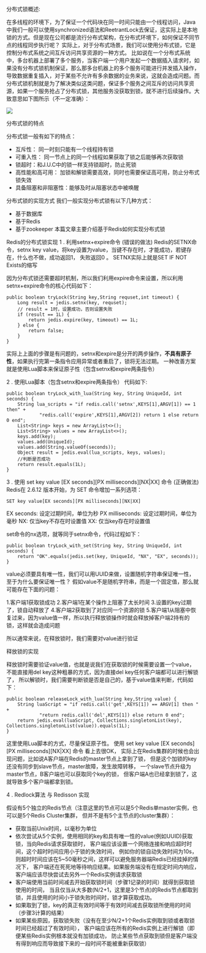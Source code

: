 分布式锁概述:

在多线程的环境下，为了保证一个代码块在同一时间只能由一个线程访问，Java中我们一般可以使用synchronized语法和ReetrantLock去保证，这实际上是本地锁的方式。但是现在公司都是流行分布式架构，在分布式环境下，如何保证不同节点的线程同步执行呢？
实际上，对于分布式场景，我们可以使用分布式锁，它是控制分布式系统之间互斥访问共享资源的一种方式。
比如说在一个分布式系统中，多台机器上部署了多个服务，当客户端一个用户发起一个数据插入请求时，如果没有分布式锁机制保证，那么那多台机器上的多个服务可能进行并发插入操作，导致数据重复插入，对于某些不允许有多余数据的业务来说，这就会造成问题。而分布式锁机制就是为了解决类似这类问题，保证多个服务之间互斥的访问共享资源，如果一个服务抢占了分布式锁，其他服务没获取到锁，就不进行后续操作。大致意思如下图所示（不一定准确）：

![](../../img/redisLock.png)

分布式锁的特点

分布式锁一般有如下的特点：

- 互斥性： 同一时刻只能有一个线程持有锁
- 可重入性： 同一节点上的同一个线程如果获取了锁之后能够再次获取锁
- 锁超时：和J.U.C中的锁一样支持锁超时，防止死锁
- 高性能和高可用： 加锁和解锁需要高效，同时也需要保证高可用，防止分布式锁失效
- 具备阻塞和非阻塞性：能够及时从阻塞状态中被唤醒

分布式锁的实现方式
我们一般实现分布式锁有以下几种方式：
- 基于数据库
- 基于Redis
- 基于zookeeper
本篇文章主要介绍基于Redis如何实现分布式锁

Redis的分布式锁实现
1 . 利用setnx+expire命令 (错误的做法)
Redis的SETNX命令，setnx key value，将key设置为value，当键不存在时，才能成功，若键存在，什么也不做，成功返回1，
失败返回0 。 SETNX实际上就是SET IF NOT Exists的缩写

因为分布式锁还需要超时机制，所以我们利用expire命令来设置，所以利用setnx+expire命令的核心代码如下：
```
public boolean tryLock(String key,String requset,int timeout) {
    Long result = jedis.setnx(key, requset);
    // result = 1时，设置成功，否则设置失败
    if (result == 1L) {
        return jedis.expire(key, timeout) == 1L;
    } else {
        return false;
    }
}
```
实际上上面的步骤是有问题的，setnx和expire是分开的两步操作，**不具有原子性**，如果执行完第一条指令应用异常或者重启了，锁将无法过期。
一种改善方案就是使用Lua脚本来保证原子性（包含setnx和expire两条指令）

2 . 使用Lua脚本（包含setnx和expire两条指令）
代码如下:
```
public boolean tryLock_with_lua(String key, String UniqueId, int seconds) {
    String lua_scripts = "if redis.call('setnx',KEYS[1],ARGV[1]) == 1 then" +
            "redis.call('expire',KEYS[1],ARGV[2]) return 1 else return 0 end";
    List<String> keys = new ArrayList<>();
    List<String> values = new ArrayList<>();
    keys.add(key);
    values.add(UniqueId);
    values.add(String.valueOf(seconds));
    Object result = jedis.eval(lua_scripts, keys, values);
    //判断是否成功
    return result.equals(1L);
}
```

3 .  使用 set key value [EX seconds][PX milliseconds][NX|XX] 命令 (正确做法)
Redis在 2.6.12 版本开始，为 SET 命令增加一系列选项：
```
SET key value[EX seconds][PX milliseconds][NX|XX]
```
EX seconds: 设定过期时间，单位为秒
PX milliseconds: 设定过期时间，单位为毫秒
NX: 仅当key不存在时设置值
XX: 仅当key存在时设置值

set命令的nx选项，就等同于setnx命令，代码过程如下：
```
public boolean tryLock_with_set(String key, String UniqueId, int seconds) {
    return "OK".equals(jedis.set(key, UniqueId, "NX", "EX", seconds));
}
```

value必须要具有唯一性，我们可以用UUID来做，设置随机字符串保证唯一性，至于为什么要保证唯一性？
假如value不是随机字符串，而是一个固定值，那么就可能存在下面的问题：

1.客户端1获取锁成功
2.客户端1在某个操作上阻塞了太长时间
3.设置的key过期了，锁自动释放了
4.客户端2获取到了对应同一个资源的锁
5.客户端1从阻塞中恢复过来，因为value值一样，所以执行释放锁操作时就会释放掉客户端2持有的锁，这样就会造成问题

所以通常来说，在释放锁时，我们需要对value进行验证

释放锁的实现

释放锁时需要验证value值，也就是说我们在获取锁的时候需要设置一个value，
不能直接用del key这种粗暴的方式，因为直接del key任何客户端都可以进行解锁了，
所以解锁时，我们需要判断锁是否是自己的，基于value值来判断，代码如下：
```
public boolean releaseLock_with_lua(String key,String value) {
    String luaScript = "if redis.call('get',KEYS[1]) == ARGV[1] then " +
            "return redis.call('del',KEYS[1]) else return 0 end";
    return jedis.eval(luaScript, Collections.singletonList(key), Collections.singletonList(value)).equals(1L);
}
```
这里使用Lua脚本的方式，尽量保证原子性。
使用 set key value [EX seconds][PX milliseconds][NX|XX] 命令 看上去很OK，
实际上在Redis集群的时候也会出现问题，比如说A客户端在Redis的master节点上拿到了锁，
但是这个加锁的key还没有同步到slave节点，master故障，发生故障转移，
一个slave节点升级为master节点，B客户端也可以获取同个key的锁，
但客户端A也已经拿到锁了，这就导致多个客户端都拿到锁。

4 . Redlock算法 与 Redisson 实现

假设有5个独立的Redis节点（注意这里的节点可以是5个Redis单master实例，也可以是5个Redis Cluster集群，
但并不是有5个主节点的cluster集群）：

- 获取当前Unix时间，以毫秒为单位
- 依次尝试从5个实例，使用相同的key和具有唯一性的value(例如UUID)获取锁，当向Redis请求获取锁时，
客户端应该设置一个网络连接和响应超时时间，这个超时时间应用小于锁的失效时间，
例如你的锁自动失效时间为10s，则超时时间应该在5~50毫秒之间，这样可以避免服务器端Redis已经挂掉的情况下，
客户端还在死死地等待响应结果。如果服务端没有在规定时间内响应，客户端应该尽快尝试去另外一个Redis实例请求获取锁
- 客户端使用当前时间减去开始获取锁时间（步骤1记录的时间）就得到获取锁使用的时间，
当且仅当从大多数(N/2+1，这里是3个节点)的Redis节点都取到锁，并且使用的时间小于锁失败时间时，锁才算获取成功。
- 如果取到了锁，key的真正有效时间等于有效时间减去获取锁所使用的时间（步骤3计算的结果）
- 如果某些原因，获取锁失败（没有在至少N/2+1个Redis实例取到锁或者取锁时间已经超过了有效时间），
客户端应该在所有的Redis实例上进行解锁（即便某些Redis实例根本就没有加锁成功，
防止某些节点获取到锁但是客户端没有得到响应而导致接下来的一段时间不能被重新获取锁）






